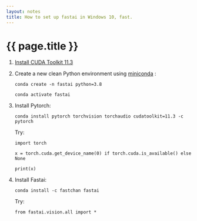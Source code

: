```yaml
---
layout: notes
title: How to set up fastai in Windows 10, fast.
---
```


# {{ page.title }}


1. [Install CUDA Toolkit 11.3](https://developer.nvidia.com/cuda-11.3.0-download-archive?target_os=Windows&target_arch=x86_64&target_version=10)

2. Create a new clean Python environment using [miniconda](https://docs.conda.io/en/latest/miniconda.html) : 

    `conda create -n fastai python=3.8`

    `conda activate fastai`


3. Install Pytorch: 

    `conda install pytorch torchvision torchaudio cudatoolkit=11.3 -c pytorch`

    Try: 

    `import torch`

    `x = torch.cuda.get_device_name(0) if torch.cuda.is_available() else None`

    `print(x)`

4. Install Fastai: 

    `conda install -c fastchan fastai`

    Try: 

    `from fastai.vision.all import *`